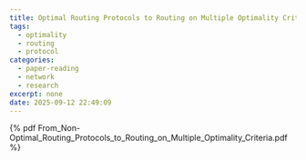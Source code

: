 ```yaml
---
title: Optimal Routing Protocols to Routing on Multiple Optimality Criteria 论文阅读
tags:
  - optimality
  - routing
  - protocol
categories:
  - paper-reading
  - network
  - research
excerpt: none
date: 2025-09-12 22:49:09
---
```

{% pdf From_Non-Optimal_Routing_Protocols_to_Routing_on_Multiple_Optimality_Criteria.pdf %}